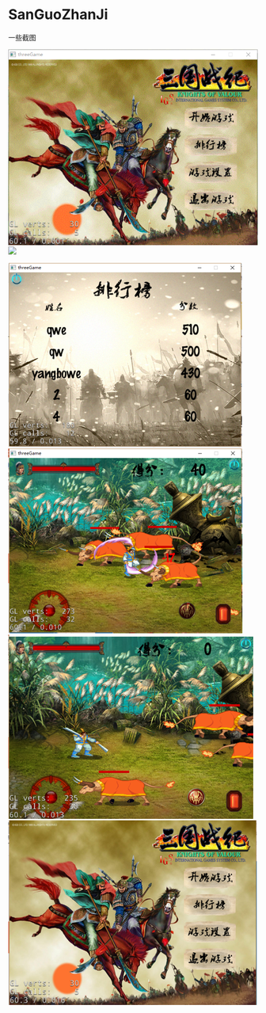 # SanGuoZhanJi


一些截图


![](https://github.com/DaQiZi/SanGuoZhanJi/blob/master/gif/gif1.gif)
![](https://github.com/DaQiZi/SanGuoZhanJi/blob/master/gif/gif2.gif)

![](https://github.com/DaQiZi/SanGuoZhanJi/blob/master/gif/图片1.png)
![](https://github.com/DaQiZi/SanGuoZhanJi/blob/master/gif/图片2.png)
![](https://github.com/DaQiZi/SanGuoZhanJi/blob/master/gif/图片3.png)
![](https://github.com/DaQiZi/SanGuoZhanJi/blob/master/gif/图片4.png)

